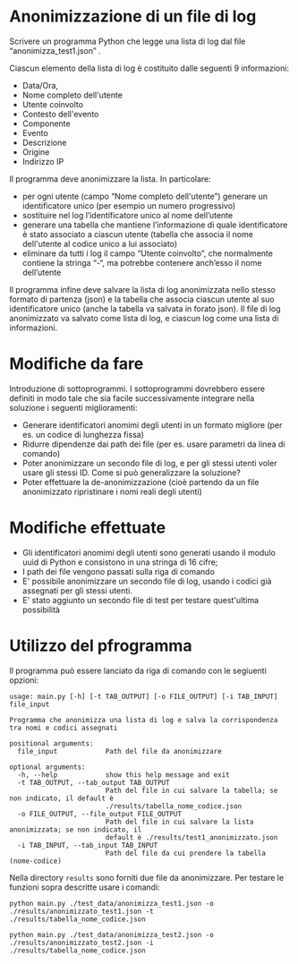 # Anonimizzazione di un file di log

Scrivere un programma Python che legge una lista di log dal file “anonimizza_test1.json” . 

Ciascun elemento della lista di log è costituito dalle seguenti 9 informazioni:

- Data/Ora,
- Nome completo dell'utente
- Utente coinvolto
- Contesto dell'evento
- Componente
- Evento
- Descrizione
- Origine
- Indirizzo IP

Il programma deve anonimizzare la lista. In particolare:
- per ogni utente (campo “Nome completo dell'utente”) generare un identificatore unico (per esempio un numero progressivo) 
- sostituire nel log l’identificatore unico al nome dell’utente
- generare una tabella che mantiene l’informazione di quale identificatore è stato associato a ciascun utente (tabella che associa il nome dell'utente al codice unico a lui associato)
- eliminare da tutti i log il campo “Utente coinvolto”, che normalmente contiene la stringa “-“, ma potrebbe contenere anch’esso il nome dell’utente

Il programma infine deve salvare la lista di log anonimizzata nello stesso formato di partenza (json) e la tabella che associa ciascun utente al suo identificatore unico (anche la tabella va salvata in forato json). Il file di log anonimizzato va salvato come lista di log, e ciascun log come una lista di informazioni. 

# Modifiche da fare

Introduzione di sottoprogrammi.
I sottoprogrammi dovrebbero essere definiti in modo tale che sia facile successivamente integrare nella soluzione i seguenti miglioramenti:

- Generare identificatori anomimi degli utenti in un formato migliore (per es. un codice di lunghezza fissa)
- Ridurre dipendenze dai path dei file (per es. usare parametri da linea di comando)
- Poter anonimizzare un secondo file di log, e per gli stessi utenti voler usare gli stessi ID. Come si può generalizzare la soluzione?
- Poter effettuare la de-anonimizzazione (cioè partendo da un file anonimizzato ripristinare i nomi reali degli utenti)

# Modifiche effettuate

- Gli identificatori anomimi degli utenti sono generati usando il modulo uuid di Python e consistono in una stringa di 16 cifre; 
- I path dei file vengono passati sulla riga di comando
- E' possibile anonimizzare un secondo file di log, usando i codici già assegnati per gli stessi utenti. 
- E' stato aggiunto un secondo file di test per testare quest'ultima possibilità

# Utilizzo del pfrogramma

Il programma può essere lanciato da riga di comando con le segiuenti opzioni:

    usage: main.py [-h] [-t TAB_OUTPUT] [-o FILE_OUTPUT] [-i TAB_INPUT] file_input
    
    Programma che anonimizza una lista di log e salva la corrispondenza tra nomi e codici assegnati
    
    positional arguments:
      file_input            Path del file da anonimizzare
    
    optional arguments:
      -h, --help            show this help message and exit
      -t TAB_OUTPUT, --tab_output TAB_OUTPUT
                            Path del file in cui salvare la tabella; se non indicato, il default è
                            ./results/tabella_nome_codice.json
      -o FILE_OUTPUT, --file_output FILE_OUTPUT
                            Path del file in cui salvare la lista anonimizzata; se non indicato, il
                            default è ./results/test1_anonimizzato.json
      -i TAB_INPUT, --tab_input TAB_INPUT
                            Path del file da cui prendere la tabella (nome-codice)
                        
Nella directory `results` sono forniti due file da anonimizzare. Per testare le funzioni sopra descritte usare i comandi:

    python main.py ./test_data/anonimizza_test1.json -o ./results/anonimizzato_test1.json -t ./results/tabella_nome_codice.json

    python main.py ./test_data/anonimizza_test2.json -o ./results/anonimizzato_test2.json -i ./results/tabella_nome_codice.json 